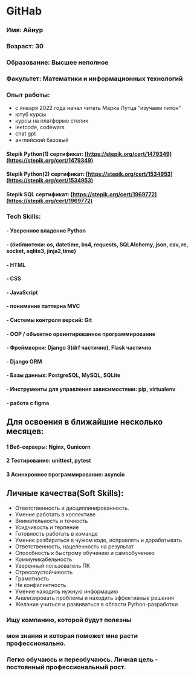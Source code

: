 # GitHab

### Имя: Айнур
### Возраст: 30
### Образование: Высшее неполное
### Факультет: Математики и информационных технологий

### Опыт работы: 
- с января 2022 года начал читать Марка Лутца "изучаем питон"
- ютуб курсы
- курсы на платформе степик
- leetcode, codewars
- chat gpt
- английский базовый

#### Stepik Python(1) сертификат: [https://stepik.org/cert/1479349](https://stepik.org/cert/1479349)
#### Stepik Python(2) сертификат: [https://stepik.org/cert/1534953](https://stepik.org/cert/1534953)
#### Stepik SQL сертификат: [https://stepik.org/cert/1969772](https://stepik.org/cert/1969772)

### Tech Skills:
#### - Уверенное владение Python
#### - (библиотеки: os, datetime, bs4, requests, SQLAlchemy, json, csv, re, socket, sqlite3, jinja2,time)
#### - HTML
#### - CSS
#### - JavaScript
#### - понимание паттерна MVC
#### - Системы контроля версий: Git
#### - OOP / объектно ореинтированное программирование
#### - Фреймворки: Django 3(drf частично), Flask частично
#### - Django ORM
#### - Базы данных: PostgreSQL, MySQL, SQLite
#### - Инструменты для управления зависимостями: pip, virtualenv
#### - работа с figma

## Для освоения в ближайшие несколько месяцев:
#### 1 Веб-серверы: Nginx, Gunicorn
#### 2 Тестирование: unittest, pytest
#### 3 Асинхронное программирование: asyncio

## Личные качества(Soft Skills):
- Ответственность и дисциплинированность.
- Умение работать в коллективе
- Внимательность и точность
- Усидчивость и терпение
- Готовность работать в команде
- Умение разбираться в чужом коде, исправлять и дорабатывать
- Ответственность, нацеленность на результат
- Способность к быстрому обучению и самообучению
- Коммуникабельность
- Уверенный пользователь ПК
- Стрессоустойчивость
- Грамотность
- Не конфиликтность
- Умение находить нужную информацию
- Анализировать проблемы и находить эффективные решения
- Желание учиться и развиваться в области Python-разработки

### Ищу компанию, которой будут полезны
### мои знания и которая поможет мне расти профессионально.
### Легко обучаюсь и переобучаюсь. Личная цель - постоянный профессиональный рост.
